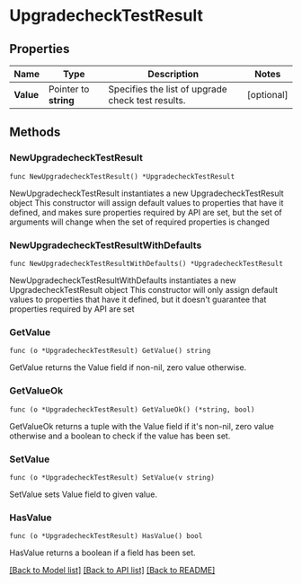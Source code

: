 # UpgradecheckTestResult

## Properties

Name | Type | Description | Notes
------------ | ------------- | ------------- | -------------
**Value** | Pointer to **string** | Specifies the list of upgrade check test results. | [optional] 

## Methods

### NewUpgradecheckTestResult

`func NewUpgradecheckTestResult() *UpgradecheckTestResult`

NewUpgradecheckTestResult instantiates a new UpgradecheckTestResult object
This constructor will assign default values to properties that have it defined,
and makes sure properties required by API are set, but the set of arguments
will change when the set of required properties is changed

### NewUpgradecheckTestResultWithDefaults

`func NewUpgradecheckTestResultWithDefaults() *UpgradecheckTestResult`

NewUpgradecheckTestResultWithDefaults instantiates a new UpgradecheckTestResult object
This constructor will only assign default values to properties that have it defined,
but it doesn't guarantee that properties required by API are set

### GetValue

`func (o *UpgradecheckTestResult) GetValue() string`

GetValue returns the Value field if non-nil, zero value otherwise.

### GetValueOk

`func (o *UpgradecheckTestResult) GetValueOk() (*string, bool)`

GetValueOk returns a tuple with the Value field if it's non-nil, zero value otherwise
and a boolean to check if the value has been set.

### SetValue

`func (o *UpgradecheckTestResult) SetValue(v string)`

SetValue sets Value field to given value.

### HasValue

`func (o *UpgradecheckTestResult) HasValue() bool`

HasValue returns a boolean if a field has been set.


[[Back to Model list]](../README.md#documentation-for-models) [[Back to API list]](../README.md#documentation-for-api-endpoints) [[Back to README]](../README.md)


